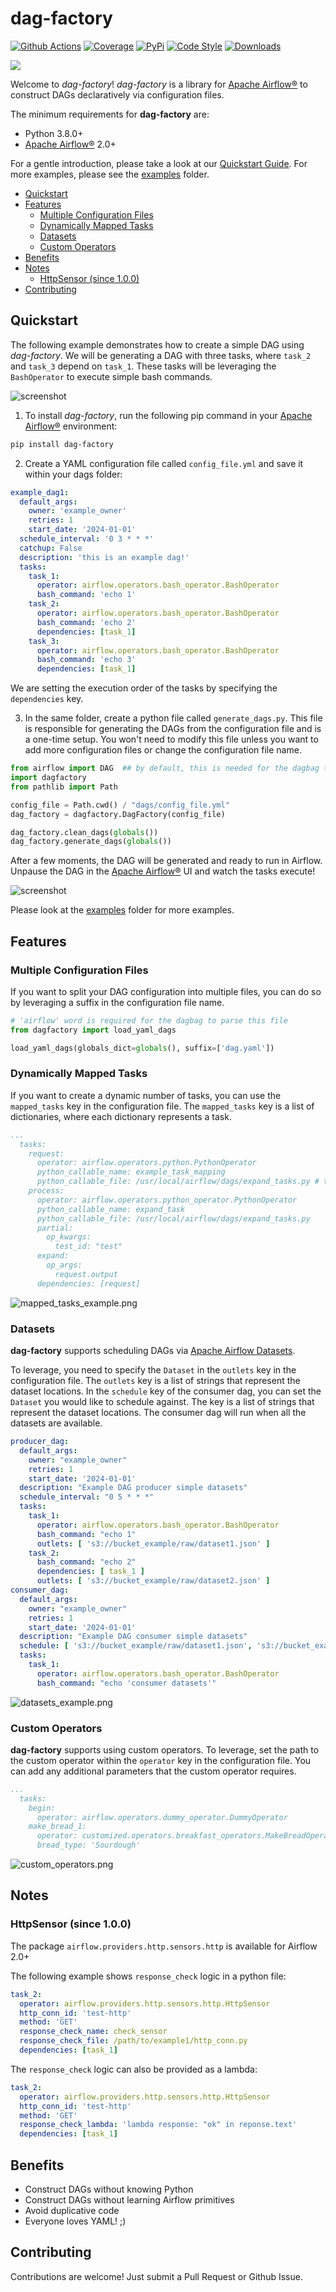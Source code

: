 # dag-factory

[![Github Actions](https://github.com/astronomer/dag-factory/workflows/build/badge.svg?branch=master&event=push)](https://github.com/astronomer/dag-factory/actions?workflow=build)
[![Coverage](https://codecov.io/github/astronomer/dag-factory/coverage.svg?branch=master)](https://codecov.io/github/astronomer/dag-factory?branch=master)
[![PyPi](https://img.shields.io/pypi/v/dag-factory.svg)](https://pypi.org/project/dag-factory/)
[![Code Style](https://img.shields.io/badge/code%20style-black-000000.svg)](https://github.com/ambv/black)
[![Downloads](https://img.shields.io/pypi/dm/dag-factory.svg)](https://img.shields.io/pypi/dm/dag-factory)

<img referrerpolicy="no-referrer-when-downgrade" src="https://static.scarf.sh/a.png?x-pxid=2bb92a5b-beb3-48cc-a722-79dda1089eda" />

Welcome to *dag-factory*! *dag-factory* is a library for [Apache Airflow®](https://airflow.apache.org) to construct DAGs declaratively via configuration files.

The minimum requirements for **dag-factory** are:
- Python 3.8.0+
- [Apache Airflow®](https://airflow.apache.org) 2.0+

For a gentle introduction, please take a look at our [Quickstart Guide](#quickstart). For more examples, please see the [examples](/examples) folder.

- [Quickstart](#quickstart)
- [Features](#features)
  - [Multiple Configuration Files](#multiple-configuration-files)
  - [Dynamically Mapped Tasks](#dynamically-mapped-tasks)
  - [Datasets](#datasets)
  - [Custom Operators](#custom-operators)
- [Benefits](#benefits)
- [Notes](#notes)
  - [HttpSensor (since 1.0.0)](#httpsensor-since-100)
- [Contributing](#contributing)

## Quickstart

The following example demonstrates how to create a simple DAG using *dag-factory*. We will be generating a DAG with three tasks, where `task_2` and `task_3` depend on `task_1`.
These tasks will be leveraging the `BashOperator` to execute simple bash commands.

![screenshot](/img/quickstart_dag.png)

1. To install *dag-factory*, run the following pip command in your [Apache Airflow®](https://airflow.apache.org) environment:
```bash
pip install dag-factory
```

2. Create a YAML configuration file called `config_file.yml` and save it within your dags folder:
```yaml
example_dag1:
  default_args:
    owner: 'example_owner'
    retries: 1
    start_date: '2024-01-01'
  schedule_interval: '0 3 * * *'
  catchup: False
  description: 'this is an example dag!'
  tasks:
    task_1:
      operator: airflow.operators.bash_operator.BashOperator
      bash_command: 'echo 1'
    task_2:
      operator: airflow.operators.bash_operator.BashOperator
      bash_command: 'echo 2'
      dependencies: [task_1]
    task_3:
      operator: airflow.operators.bash_operator.BashOperator
      bash_command: 'echo 3'
      dependencies: [task_1]
```
We are setting the execution order of the tasks by specifying the `dependencies` key.

3. In the same folder, create a python file called `generate_dags.py`. This file is responsible for generating the DAGs from the configuration file and is a one-time setup.
You won't need to modify this file unless you want to add more configuration files or change the configuration file name.

```python
from airflow import DAG  ## by default, this is needed for the dagbag to parse this file
import dagfactory
from pathlib import Path

config_file = Path.cwd() / "dags/config_file.yml"
dag_factory = dagfactory.DagFactory(config_file)

dag_factory.clean_dags(globals())
dag_factory.generate_dags(globals())
```

After a few moments, the DAG will be generated and ready to run in Airflow. Unpause the DAG in the [Apache Airflow®](https://airflow.apache.org) UI and watch the tasks execute!

![screenshot](/img/quickstart_gantt.png)

Please look at the [examples](/examples) folder for more examples.

## Features

### Multiple Configuration Files
If you want to split your DAG configuration into multiple files, you can do so by leveraging a suffix in the configuration file name.
```python
# 'airflow' word is required for the dagbag to parse this file
from dagfactory import load_yaml_dags

load_yaml_dags(globals_dict=globals(), suffix=['dag.yaml'])
```

### Dynamically Mapped Tasks
If you want to create a dynamic number of tasks, you can use the `mapped_tasks` key in the configuration file. The `mapped_tasks` key is a list of dictionaries, where each dictionary represents a task.

```yaml
...
  tasks:
    request:
      operator: airflow.operators.python.PythonOperator
      python_callable_name: example_task_mapping
      python_callable_file: /usr/local/airflow/dags/expand_tasks.py # this file should contain the python callable
    process:
      operator: airflow.operators.python_operator.PythonOperator
      python_callable_name: expand_task
      python_callable_file: /usr/local/airflow/dags/expand_tasks.py
      partial:
        op_kwargs:
          test_id: "test"
      expand:
        op_args:
          request.output
      dependencies: [request]
```
![mapped_tasks_example.png](img/mapped_tasks_example.png)

### Datasets
**dag-factory** supports scheduling DAGs via [Apache Airflow Datasets](https://airflow.apache.org/docs/apache-airflow/stable/authoring-and-scheduling/datasets.html).

To leverage, you need to specify the `Dataset` in the `outlets` key in the configuration file. The `outlets` key is a list of strings that represent the dataset locations.
In the `schedule` key of the consumer dag, you can set the `Dataset` you would like to schedule against. The key is a list of strings that represent the dataset locations.
The consumer dag will run when all the datasets are available.

```yaml
producer_dag:
  default_args:
    owner: "example_owner"
    retries: 1
    start_date: '2024-01-01'
  description: "Example DAG producer simple datasets"
  schedule_interval: "0 5 * * *"
  tasks:
    task_1:
      operator: airflow.operators.bash_operator.BashOperator
      bash_command: "echo 1"
      outlets: [ 's3://bucket_example/raw/dataset1.json' ]
    task_2:
      bash_command: "echo 2"
      dependencies: [ task_1 ]
      outlets: [ 's3://bucket_example/raw/dataset2.json' ]
consumer_dag:
  default_args:
    owner: "example_owner"
    retries: 1
    start_date: '2024-01-01'
  description: "Example DAG consumer simple datasets"
  schedule: [ 's3://bucket_example/raw/dataset1.json', 's3://bucket_example/raw/dataset2.json' ]
  tasks:
    task_1:
      operator: airflow.operators.bash_operator.BashOperator
      bash_command: "echo 'consumer datasets'"
```
![datasets_example.png](img/datasets_example.png)

### Custom Operators
**dag-factory** supports using custom operators. To leverage, set the path to the custom operator within the `operator` key in the configuration file. You can add any additional parameters that the custom operator requires.

```yaml
...
  tasks:
    begin:
      operator: airflow.operators.dummy_operator.DummyOperator
    make_bread_1:
      operator: customized.operators.breakfast_operators.MakeBreadOperator
      bread_type: 'Sourdough'
```
![custom_operators.png](img/custom_operators.png)
## Notes

### HttpSensor (since 1.0.0)

The package `airflow.providers.http.sensors.http` is available for Airflow 2.0+

The following example shows `response_check` logic in a python file:

```yaml
task_2:
  operator: airflow.providers.http.sensors.http.HttpSensor
  http_conn_id: 'test-http'
  method: 'GET'
  response_check_name: check_sensor
  response_check_file: /path/to/example1/http_conn.py
  dependencies: [task_1]
```

The `response_check` logic can also be provided as a lambda:

```yaml
task_2:
  operator: airflow.providers.http.sensors.http.HttpSensor
  http_conn_id: 'test-http'
  method: 'GET'
  response_check_lambda: 'lambda response: "ok" in reponse.text'
  dependencies: [task_1]
```

## Benefits

* Construct DAGs without knowing Python
* Construct DAGs without learning Airflow primitives
* Avoid duplicative code
* Everyone loves YAML! ;)

## Contributing

Contributions are welcome! Just submit a Pull Request or Github Issue.
